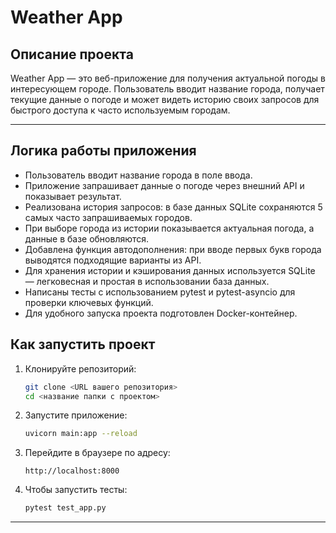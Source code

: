 # Weather App

## Описание проекта

Weather App — это веб-приложение для получения актуальной погоды в интересующем городе. Пользователь вводит название города, получает текущие данные о погоде и может видеть историю своих запросов для быстрого доступа к часто используемым городам.

---

## Логика работы приложения

- Пользователь вводит название города в поле ввода.
- Приложение запрашивает данные о погоде через внешний API и показывает результат.
- Реализована история запросов: в базе данных SQLite сохраняются 5 самых часто запрашиваемых городов.
- При выборе города из истории показывается актуальная погода, а данные в базе обновляются.
- Добавлена функция автодополнения: при вводе первых букв города выводятся подходящие варианты из API.
- Для хранения истории и кэширования данных используется SQLite — легковесная и простая в использовании база данных.
- Написаны тесты с использованием pytest и pytest-asyncio для проверки ключевых функций.
- Для удобного запуска проекта подготовлен Docker-контейнер.

## Как запустить проект

1. Клонируйте репозиторий:
    ```bash
    git clone <URL вашего репозитория>
    cd <название папки с проектом>
    ```

2. Запустите приложение:
    ```bash
   uvicorn main:app --reload
    ```

3. Перейдите в браузере по адресу:
    ```
    http://localhost:8000
    ```

4. Чтобы запустить тесты:
    ```bash
    pytest test_app.py

    ```

---

